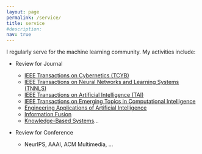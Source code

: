 ```yaml
---
layout: page
permalink: /service/
title: service
#description: 
nav: true
---
```


I regularly serve for the machine learning community. 
My activities include: 
- Review for Journal
    - [IEEE Transactions on Cybernetics (TCYB)](https://ieeexplore.ieee.org/xpl/RecentIssue.jsp?punumber=6221036)
    - [IEEE Transactions on Neural Networks and Learning Systems (TNNLS)](https://ieeexplore.ieee.org/xpl/RecentIssue.jsp?punumber=5962385)
    - [IEEE Transactions on Artificial Intelligence (TAI)](https://ieeexplore.ieee.org/xpl/RecentIssue.jsp?punumber=9078688)
    - [IEEE Transactions on Emerging Topics in Computational Intelligence](https://ieeexplore.ieee.org/xpl/RecentIssue.jsp?punumber=7433297)
    - [Engineering Applications of Artificial Intelligence](https://www.journals.elsevier.com/displays)
    - [Information Fusion](https://www.journals.elsevier.com/displays)
    - [Knowledge-Based Systems](https://www.journals.elsevier.com/displays)...

- Review for Conference 
   - NeurIPS, AAAI, ACM Multimedia, ...

<!---
    - [NeurIPS-2022](https://nips.cc/Conferences/2022)
    - [ICML-2022](https://icml.cc/Conferences/2022/)
    - [AAAI-2022](https://aaai.org/Conferences/AAAI-22/)
    - [NeurIPS-2021](https://nips.cc/Conferences/2021)
    - [AAAI-2021](https://iclr.cc/Conferences/2021/) 
    - [ICML-2021](https://icml.cc/Conferences/2021)
    - [NeurIPS-2020](https://nips.cc/Conferences/2020)
    - [ICML-2020](https://icml.cc/Conferences/2020/) 
-->
